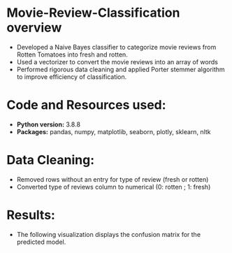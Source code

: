 # Movie-Review-Classification overview
* Developed a Naive Bayes classifier to categorize movie reviews from Rotten Tomatoes into fresh and rotten.
* Used a vectorizer to convert the movie reviews into an array of words
* Performed rigorous data cleaning and applied Porter stemmer algorithm to improve efficiency of classification.

# Code and Resources used:

* **Python version:** 3.8.8
* **Packages:** pandas, numpy, matplotlib, seaborn, plotly, sklearn, nltk

# Data Cleaning:
* Removed rows without an entry for type of review (fresh or rotten) 
* Converted type of reviews column to numerical (0: rotten ; 1: fresh)

# Results:
* The following visualization displays the confusion matrix for the predicted model.



